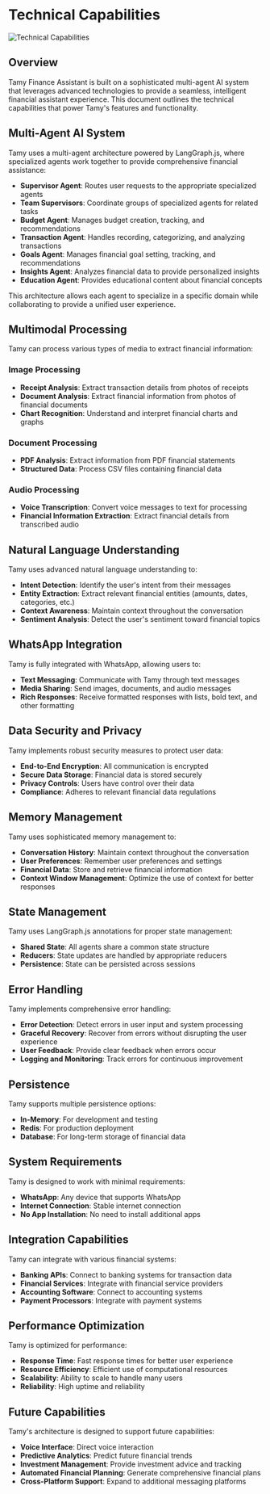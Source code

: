 # Technical Capabilities

![Technical Capabilities](https://via.placeholder.com/800x400?text=Technical+Capabilities)

## Overview

Tamy Finance Assistant is built on a sophisticated multi-agent AI system that leverages advanced technologies to provide a seamless, intelligent financial assistant experience. This document outlines the technical capabilities that power Tamy's features and functionality.

## Multi-Agent AI System

Tamy uses a multi-agent architecture powered by LangGraph.js, where specialized agents work together to provide comprehensive financial assistance:

- **Supervisor Agent**: Routes user requests to the appropriate specialized agents
- **Team Supervisors**: Coordinate groups of specialized agents for related tasks
- **Budget Agent**: Manages budget creation, tracking, and recommendations
- **Transaction Agent**: Handles recording, categorizing, and analyzing transactions
- **Goals Agent**: Manages financial goal setting, tracking, and recommendations
- **Insights Agent**: Analyzes financial data to provide personalized insights
- **Education Agent**: Provides educational content about financial concepts

This architecture allows each agent to specialize in a specific domain while collaborating to provide a unified user experience.

## Multimodal Processing

Tamy can process various types of media to extract financial information:

### Image Processing

- **Receipt Analysis**: Extract transaction details from photos of receipts
- **Document Analysis**: Extract financial information from photos of financial documents
- **Chart Recognition**: Understand and interpret financial charts and graphs

### Document Processing

- **PDF Analysis**: Extract information from PDF financial statements
- **Structured Data**: Process CSV files containing financial data

### Audio Processing

- **Voice Transcription**: Convert voice messages to text for processing
- **Financial Information Extraction**: Extract financial details from transcribed audio

## Natural Language Understanding

Tamy uses advanced natural language understanding to:

- **Intent Detection**: Identify the user's intent from their messages
- **Entity Extraction**: Extract relevant financial entities (amounts, dates, categories, etc.)
- **Context Awareness**: Maintain context throughout the conversation
- **Sentiment Analysis**: Detect the user's sentiment toward financial topics

## WhatsApp Integration

Tamy is fully integrated with WhatsApp, allowing users to:

- **Text Messaging**: Communicate with Tamy through text messages
- **Media Sharing**: Send images, documents, and audio messages
- **Rich Responses**: Receive formatted responses with lists, bold text, and other formatting

## Data Security and Privacy

Tamy implements robust security measures to protect user data:

- **End-to-End Encryption**: All communication is encrypted
- **Secure Data Storage**: Financial data is stored securely
- **Privacy Controls**: Users have control over their data
- **Compliance**: Adheres to relevant financial data regulations

## Memory Management

Tamy uses sophisticated memory management to:

- **Conversation History**: Maintain context throughout the conversation
- **User Preferences**: Remember user preferences and settings
- **Financial Data**: Store and retrieve financial information
- **Context Window Management**: Optimize the use of context for better responses

## State Management

Tamy uses LangGraph.js annotations for proper state management:

- **Shared State**: All agents share a common state structure
- **Reducers**: State updates are handled by appropriate reducers
- **Persistence**: State can be persisted across sessions

## Error Handling

Tamy implements comprehensive error handling:

- **Error Detection**: Detect errors in user input and system processing
- **Graceful Recovery**: Recover from errors without disrupting the user experience
- **User Feedback**: Provide clear feedback when errors occur
- **Logging and Monitoring**: Track errors for continuous improvement

## Persistence

Tamy supports multiple persistence options:

- **In-Memory**: For development and testing
- **Redis**: For production deployment
- **Database**: For long-term storage of financial data

## System Requirements

Tamy is designed to work with minimal requirements:

- **WhatsApp**: Any device that supports WhatsApp
- **Internet Connection**: Stable internet connection
- **No App Installation**: No need to install additional apps

## Integration Capabilities

Tamy can integrate with various financial systems:

- **Banking APIs**: Connect to banking systems for transaction data
- **Financial Services**: Integrate with financial service providers
- **Accounting Software**: Connect to accounting systems
- **Payment Processors**: Integrate with payment systems

## Performance Optimization

Tamy is optimized for performance:

- **Response Time**: Fast response times for better user experience
- **Resource Efficiency**: Efficient use of computational resources
- **Scalability**: Ability to scale to handle many users
- **Reliability**: High uptime and reliability

## Future Capabilities

Tamy's architecture is designed to support future capabilities:

- **Voice Interface**: Direct voice interaction
- **Predictive Analytics**: Predict future financial trends
- **Investment Management**: Provide investment advice and tracking
- **Automated Financial Planning**: Generate comprehensive financial plans
- **Cross-Platform Support**: Expand to additional messaging platforms

